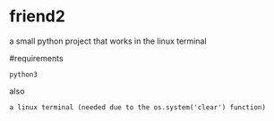 # friend2
a small python project that works in the linux terminal

#requirements 
```
python3
```
also
```
a linux terminal (needed due to the os.system('clear') function)
